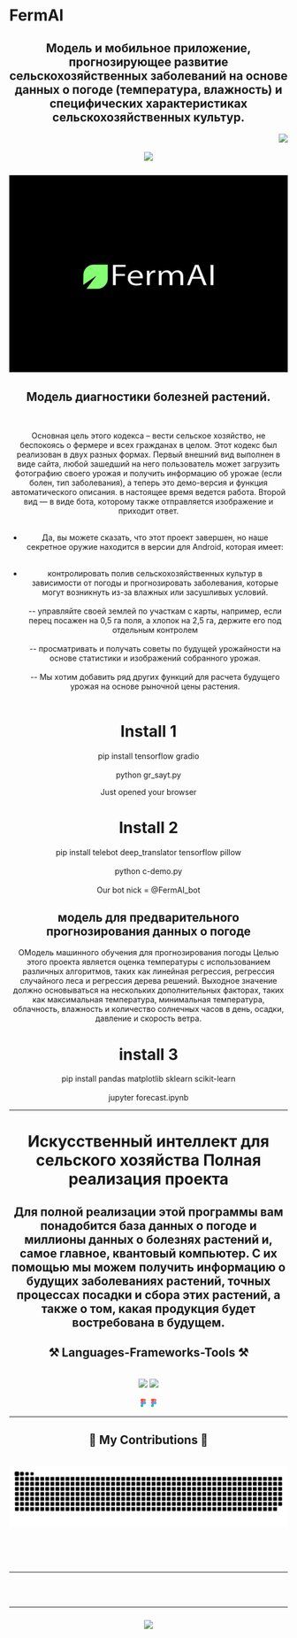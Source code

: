 # FermAI

 <h2 align="center"> Модель и мобильное приложение, прогнозирующее развитие сельскохозяйственных заболеваний на основе данных о погоде (температура, влажность) и специфических характеристиках сельскохозяйственных культур.</h2>

<img align="right" src="https://visitor-badge.laobi.icu/badge?page_id=salesp07.salesp07" />

<h1  align="center">
    <img src="https://readme-typing-svg.herokuapp.com/?font=Righteous&size=35&center=true&vCenter=true&width=500&height=70&duration=4000&lines=Hi+There!+👋;+My+name+is+FermAI!;" />
</h1>

![logo](logo.jpg)

<h2 align="center">Модель диагностики болезней растений.</h2>

<br/>

<div align="center">
 
Основная цель этого кодекса – вести сельское хозяйство, не беспокоясь о фермере и всех гражданах в целом. Этот кодекс был реализован в двух разных формах.
Первый внешний вид выполнен в виде сайта, любой зашедший на него пользователь может загрузить фотографию своего урожая и получить информацию об урожае (если болен, тип заболевания), а теперь это демо-версия и функция автоматического описания. в настоящее время ведется работа.
Второй вид — в виде бота, которому также отправляется изображение и приходит ответ.
<br></br>
* Да, вы можете сказать, что этот проект завершен, но наше секретное оружие находится в версии для Android, которая имеет:<br></br>
- контролировать полив сельскохозяйственных культур в зависимости от погоды и прогнозировать заболевания, которые могут возникнуть из-за влажных или засушливых условий.<br></br>
-- управляйте своей землей по участкам с карты, например, если перец посажен на 0,5 га поля, а хлопок на 2,5 га, держите его под отдельным контролем<br></br>
-- просматривать и получать советы по будущей урожайности на основе статистики и изображений собранного урожая.<br></br>
-- Мы хотим добавить ряд других функций для расчета будущего урожая на основе рыночной цены растения.<br></br>

# Install 1

pip install tensorflow gradio <br></br>
python gr_sayt.py

Just opened your browser

# Install 2

pip install telebot deep_translator tensorflow pillow <br></br>
python c-demo.py <br></br>
Our bot nick = @FermAI_bot

 <h2 align="center">модель для предварительного прогнозирования данных о погоде</h2>
 
ОМодель машинного обучения для прогнозирования погоды
Целью этого проекта является оценка температуры с использованием различных алгоритмов, таких как линейная регрессия, регрессия случайного леса и регрессия дерева решений. Выходное значение должно основываться на нескольких дополнительных факторах, таких как максимальная температура, минимальная температура, облачность, влажность и количество солнечных часов в день, осадки, давление и скорость ветра.

# install 3
pip install pandas matplotlib sklearn scikit-learn <br></br>
jupyter forecast.ipynb
 </div>

 <hr/>
 <h1 align="center"> Искусственный интеллект для сельского хозяйства Полная реализация проекта </h1>

<h2 align="center">Для полной реализации этой программы вам понадобится база данных о погоде и миллионы данных о болезнях растений и, самое главное, квантовый компьютер. С их помощью мы можем получить информацию о будущих заболеваниях растений, точных процессах посадки и сбора этих растений, а также о том, какая продукция будет востребована в будущем.</h2>
 
<h2 align="center">⚒️ Languages-Frameworks-Tools ⚒️</h2>
<br/>
<div align="center">
    <img src="https://skillicons.dev/icons?i=vscode,github,ai,linux,tensorflow,figma" />
    <img src="https://skillicons.dev/icons?i=python" /><br>
</div>

<br/>

<div align="center">
  <a href="https://www.figma.com/file/r1Kzo9iEo88ZoxiZxt2a0K/Untitled?type=design&node-id=0%3A1&mode=design&t=DU7d7NtXxWd0e5Bp-1"><img src="https://raw.githubusercontent.com/mitticoder/FermAI/main/figma.png" width="3%" alt="Ultralytics GitHub"></a>
  <img src="https://raw.githubusercontent.com/mitticoder/FermAI/main/figma.png" width="3%">
<hr/>
</div>

<div align="center">
  <h2>🐍 My Contributions 🐍</h2>
  <br>
  <img alt="snake eating my contributions" src="https://raw.githubusercontent.com/salesp07/salesp07/output/github-contribution-grid-snake.svg" />
  
  <br/><br/><br/>
</div>

<hr/>

<br/><br/>
<hr/>

<h3 align="center">
    <img src="https://readme-typing-svg.herokuapp.com/?font=Righteous&size=25&center=true&vCenter=true&width=500&height=70&duration=4000&lines=Thanks+for+visiting!+✌️;+Shoot+me+a+message+on+Telegram+@x4cc3r!;I'm+always+down+to+collab+:)">
</h3>

<br/>
